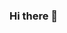 ### Hi there 👋

<!--
**yono-liu/yono-liu** is a ✨ _special_ ✨ repository because its `README.md` (this file) appears on your GitHub profile.

Here are some ideas to get you started:

- 🌱 I’m currently learning in  ShanghaiTech University!
- 📫 How to reach me: jy.liu@88.com
-->
